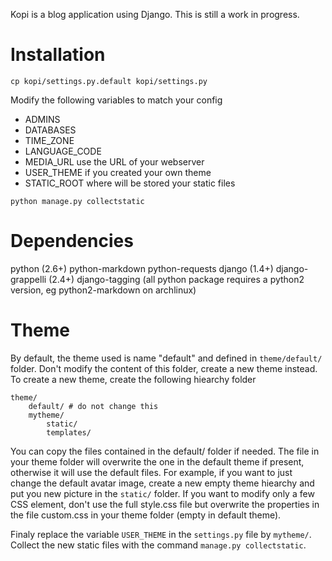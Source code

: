 Kopi is a blog application using Django. This is still a work in progress.

# Installation

`cp kopi/settings.py.default kopi/settings.py`

Modify the following variables to match your config
  
  * ADMINS
  * DATABASES
  * TIME_ZONE
  * LANGUAGE_CODE
  * MEDIA_URL use the URL of your webserver
  * USER_THEME if you created your own theme
  * STATIC_ROOT where will be stored your static files

`python manage.py collectstatic`

# Dependencies

python (2.6+)
python-markdown
python-requests
django (1.4+)
django-grappelli (2.4+)
django-tagging
(all python package requires a python2 version, eg python2-markdown on archlinux)

# Theme

By default, the theme used is name "default" and defined in `theme/default/` folder.
Don't modify the content of this folder, create a new theme instead.
To create a new theme, create the following hiearchy folder

```
theme/
    default/ # do not change this
    mytheme/
        static/
        templates/
```

You can copy the files contained in the default/ folder if needed.
The file in your theme folder will overwrite the one in the default theme if present, otherwise it will use the default files.
For example, if you want to just change the default avatar image, create a new empty theme hiearchy and put you new picture in the `static/` folder.
If you want to modify only a few CSS element, don't use the full style.css file but overwrite the properties in the file custom.css in your theme folder (empty in default theme).

Finaly replace the variable `USER_THEME` in the `settings.py` file by `mytheme/`.
Collect the new static files with the command `manage.py collectstatic`.